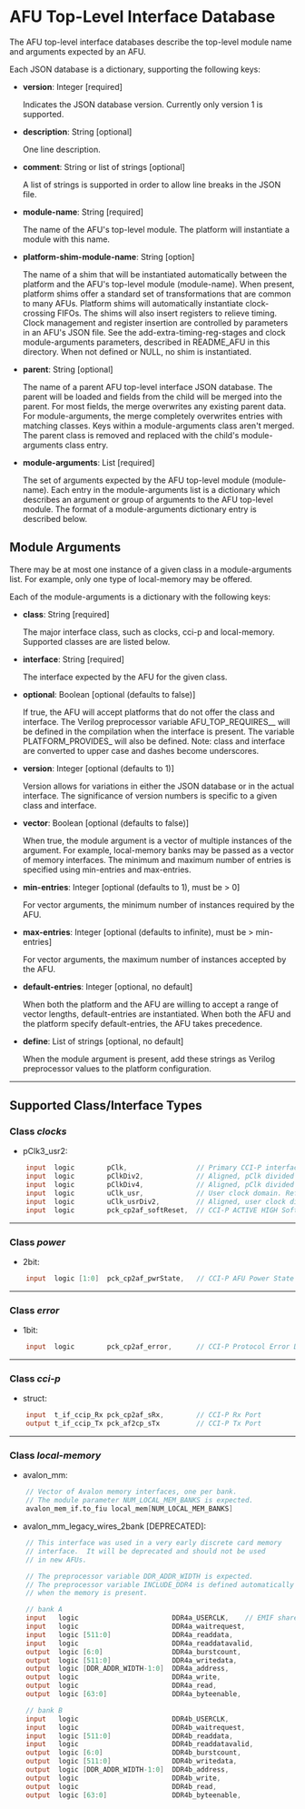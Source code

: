 # AFU Top-Level Interface Database

The AFU top-level interface databases describe the top-level module name and
arguments expected by an AFU.

Each JSON database is a dictionary, supporting the following keys:

- **version**: Integer [required]

  Indicates the JSON database version.  Currently only version 1 is supported.

- **description**: String [optional]

  One line description.

- **comment**: String or list of strings [optional]

  A list of strings is supported in order to allow line breaks in the JSON file.

- **module-name**: String [required]

  The name of the AFU's top-level module.  The platform will instantiate a module
  with this name.

- **platform-shim-module-name**: String [option]

  The name of a shim that will be instantiated automatically between the platform
  and the AFU's top-level module (module-name).  When present, platform shims
  offer a standard set of transformations that are common to many AFUs.  Platform
  shims will automatically instantiate clock-crossing FIFOs.  The shims will
  also insert registers to relieve timing.  Clock management and register
  insertion are controlled by parameters in an AFU's JSON file.  See the
  add-extra-timing-reg-stages and clock module-arguments parameters,
  described in README\_AFU in this directory.  When not defined or NULL, no shim
  is instantiated.

- **parent**: String [optional]

  The name of a parent AFU top-level interface JSON database.  The parent will
  be loaded and fields from the child will be merged into the parent.  For most
  fields, the merge overwrites any existing parent data.  For module-arguments,
  the merge completely overwrites entries with matching classes.  Keys within
  a module-arguments class aren't merged.  The parent class is removed and
  replaced with the child's module-arguments class entry.

- **module-arguments**: List [required]

  The set of arguments expected by the AFU top-level module (module-name).
  Each entry in the module-arguments list is a dictionary which describes
  an argument or group of arguments to the AFU top-level module.
  The format of a module-arguments dictionary entry is described below.


## Module Arguments

There may be at most one instance of a given class in a module-arguments
list.  For example, only one type of local-memory may be offered.

Each of the module-arguments is a dictionary with the following keys:

- **class**: String [required]

  The major interface class, such as clocks, cci-p and local-memory.
  Supported classes are are listed below.

- **interface**: String [required]

  The interface expected by the AFU for the given class.

- **optional**: Boolean [optional (defaults to false)]

  If true, the AFU will accept platforms that do not offer the
  class and interface.  The Verilog preprocessor variable
  AFU\_TOP\_REQUIRES\_<class>\_<interface> will be defined in the
  compilation when the interface is present.  The variable
  PLATFORM\_PROVIDES\_<class> will also be defined.  Note: class
  and interface are converted to upper case and dashes become
  underscores.

- **version**: Integer [optional (defaults to 1)]

  Version allows for variations in either the JSON database or in the
  actual interface.  The significance of version numbers is specific
  to a given class and interface.

- **vector**: Boolean [optional (defaults to false)]

  When true, the module argument is a vector of multiple instances
  of the argument.  For example, local-memory banks may be passed
  as a vector of memory interfaces.  The minimum and maximum number
  of entries is specified using min-entries and max-entries.

- **min-entries**: Integer [optional (defaults to 1), must be > 0]

  For vector arguments, the minimum number of instances required by
  the AFU.

- **max-entries**: Integer [optional (defaults to infinite), must be > min-entries]

  For vector arguments, the maximum number of instances accepted by
  the AFU.

- **default-entries**: Integer [optional, no default]

  When both the platform and the AFU are willing to accept a range
  of vector lengths, default-entries are instantiated.  When both
  the AFU and the platform specify default-entries, the AFU takes
  precedence.

- **define**: List of strings [optional, no default]

  When the module argument is present, add these strings as
  Verilog preprocessor values to the platform configuration.

---------------------------------------------------------------------------

## Supported Class/Interface Types

### Class *clocks*

- pClk3_usr2:
```Verilog
    input  logic        pClk,                 // Primary CCI-P interface clock.
    input  logic        pClkDiv2,             // Aligned, pClk divided by 2.
    input  logic        pClkDiv4,             // Aligned, pClk divided by 4.
    input  logic        uClk_usr,             // User clock domain. Refer to clock programming guide.
    input  logic        uClk_usrDiv2,         // Aligned, user clock divided by 2.
    input  logic        pck_cp2af_softReset,  // CCI-P ACTIVE HIGH Soft Reset
```

---------------------------------------------------------------------------

### Class *power*

- 2bit:
```Verilog
    input  logic [1:0]  pck_cp2af_pwrState,   // CCI-P AFU Power State
```

---------------------------------------------------------------------------

### Class *error*

- 1bit:
```Verilog
    input  logic        pck_cp2af_error,      // CCI-P Protocol Error Detected
```

---------------------------------------------------------------------------

### Class *cci-p*

- struct:
```Verilog
    input  t_if_ccip_Rx pck_cp2af_sRx,        // CCI-P Rx Port
    output t_if_ccip_Tx pck_af2cp_sTx         // CCI-P Tx Port
```

---------------------------------------------------------------------------

### Class *local-memory*

- avalon_mm:
```Verilog
    // Vector of Avalon memory interfaces, one per bank.
    // The module parameter NUM_LOCAL_MEM_BANKS is expected.
    avalon_mem_if.to_fiu local_mem[NUM_LOCAL_MEM_BANKS]
```

- avalon_mm_legacy_wires_2bank [DEPRECATED]:
```Verilog
    // This interface was used in a very early discrete card memory
    // interface.  It will be deprecated and should not be used
    // in new AFUs.

    // The preprocessor variable DDR_ADDR_WIDTH is expected.
    // The preprocessor variable INCLUDE_DDR4 is defined automatically
    // when the memory is present.

    // bank A
    input   logic                       DDR4a_USERCLK,    // EMIF shared clock
    input   logic                       DDR4a_waitrequest,
    input   logic [511:0]               DDR4a_readdata,
    input   logic                       DDR4a_readdatavalid,
    output  logic [6:0]                 DDR4a_burstcount,
    output  logic [511:0]               DDR4a_writedata,
    output  logic [DDR_ADDR_WIDTH-1:0]  DDR4a_address,
    output  logic                       DDR4a_write,
    output  logic                       DDR4a_read,
    output  logic [63:0]                DDR4a_byteenable,

    // bank B
    input   logic                       DDR4b_USERCLK,
    input   logic                       DDR4b_waitrequest,
    input   logic [511:0]               DDR4b_readdata,
    input   logic                       DDR4b_readdatavalid,
    output  logic [6:0]                 DDR4b_burstcount,
    output  logic [511:0]               DDR4b_writedata,
    output  logic [DDR_ADDR_WIDTH-1:0]  DDR4b_address,
    output  logic                       DDR4b_write,
    output  logic                       DDR4b_read,
    output  logic [63:0]                DDR4b_byteenable,
```
